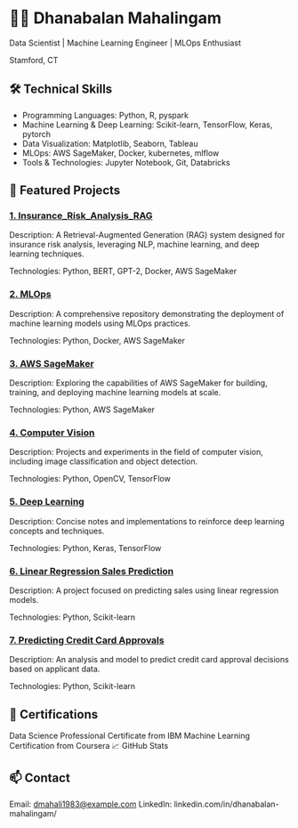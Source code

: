 # 👨‍💻 Dhanabalan Mahalingam
Data Scientist | Machine Learning Engineer | MLOps Enthusiast

Stamford, CT

## 🛠️ Technical Skills
 - Programming Languages: Python, R, pyspark
 - Machine Learning & Deep Learning: Scikit-learn, TensorFlow, Keras, pytorch
 - Data Visualization: Matplotlib, Seaborn, Tableau
 - MLOps: AWS SageMaker, Docker, kubernetes, mlflow
 - Tools & Technologies: Jupyter Notebook, Git, Databricks
## 📂 Featured Projects
### <a href="https://github.com/dmahali1983/Insurance_Risk_Analysis_RAG">1. Insurance_Risk_Analysis_RAG</a>
Description: A Retrieval-Augmented Generation (RAG) system designed for insurance risk analysis, leveraging NLP, machine learning, and deep learning techniques.

Technologies: Python, BERT, GPT-2, Docker, AWS SageMaker

### <a href="https://github.com/dmahali1983/MLOPS">2. MLOps</a>
Description: A comprehensive repository demonstrating the deployment of machine learning models using MLOps practices.

Technologies: Python, Docker, AWS SageMaker
### <a href="https://github.com/dmahali1983/aws-sagemaker">3. AWS SageMaker</a>
Description: Exploring the capabilities of AWS SageMaker for building, training, and deploying machine learning models at scale.

Technologies: Python, AWS SageMaker

### <a href="https://github.com/dmahali1983/Computer-Vision">4. Computer Vision</a>
Description: Projects and experiments in the field of computer vision, including image classification and object detection.

Technologies: Python, OpenCV, TensorFlow

### <a href="https://github.com/dmahali1983/Deep-Learning">5. Deep Learning</a>
Description: Concise notes and implementations to reinforce deep learning concepts and techniques.

Technologies: Python, Keras, TensorFlow

### <a href="https://github.com/dmahali1983/LinearRegression_SalesPrediction">6. Linear Regression Sales Prediction</a>
Description: A project focused on predicting sales using linear regression models.

Technologies: Python, Scikit-learn

### <a href="https://github.com/dmahali1983/Predicting-Credit-Card-Approvals">7. Predicting Credit Card Approvals</a>
Description: An analysis and model to predict credit card approval decisions based on applicant data.

Technologies: Python, Scikit-learn

## 📜 Certifications
Data Science Professional Certificate from IBM
Machine Learning Certification from Coursera
📈 GitHub Stats

## 📫 Contact
Email: dmahali1983@example.com
LinkedIn: linkedin.com/in/dhanabalan-mahalingam/
